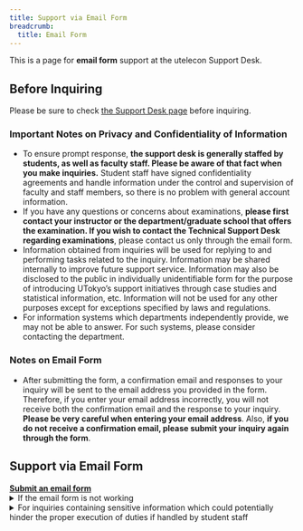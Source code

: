 ```yaml
---
title: Support via Email Form
breadcrumb:
  title: Email Form
---
```


This is a page for **email form** support at the utelecon Support Desk.

## Before Inquiring

Please be sure to check [the Support Desk page](.././) before inquiring.

### Important Notes on Privacy and Confidentiality of Information 

- To ensure prompt response, **the support desk is generally staffed by students, as well as faculty staff. Please be aware of that fact when you make inquiries.** Student staff have signed confidentiality agreements and handle information under the control and supervision of faculty and staff members, so there is no problem with general account information.
- If you have any questions or concerns about examinations, **please first contact your instructor or the department/graduate school that offers the examination. If you wish to contact the Technical Support Desk regarding examinations**, please contact us only through the email form. 
- Information obtained from inquiries will be used for replying to and performing tasks related to the inquiry. Information may be shared internally to improve future support service. Information may also be disclosed to the public in individually unidentifiable form for the purpose of introducing UTokyo’s support initiatives through case studies and statistical information, etc. Information will not be used for any other purposes except for exceptions specified by laws and regulations.
- For information systems which departments independently provide, we may not be able to answer. For such systems, please consider contacting the department.

### Notes on Email Form

- After submitting the form, a confirmation email and responses to your inquiry will be sent to the email address you provided in the form. Therefore, if you enter your email address incorrectly, you will not receive both the confirmation email and the response to your inquiry. **Please be very careful when entering your email address**. Also, **if you do not receive a confirmation email, please submit your inquiry again through the form**.

## Support via Email Form

<b class="box center">
    <a href="https://forms.gle/ASFmXTbgNwncrWL28">Submit an email form</a>
</b>

<details>
<summary>If the email form is not working</summary>

If the email form is not working, please send a direct email to `contact@utelecon.zendesk.com`. Please include the following information in your email:

- **Name**
- **10-digits Common ID** (If you don't know, please leave it blank.)
- **Faculty or Graduate School**
- **Position**: Select from the following.
    - Student (new student)
    - Student (current student)
    - Full-time academic staff
    - Part-time academic staff
    - Non-academic staff
    - Others (please specify)
- **Grade or job title**
- Content of inquiry: Please provide as much detail as possible, including the background of the consultation. If you have referred to any materials (such as websites), please include those as well. Also, if the issue involves some sort of trouble and error messages are displayed, please include the exact text of those messages as well.
- If you are having trouble entering a class, please provide information about the class (such as the date, period, subject name, and instructor's name) as much as you know.
</details>

<details>
<summary>For inquiries containing sensitive information which could potentially hinder the proper execution of duties if handled by student staff</summary>
For inquiries containing sensitive information which could potentially hinder the proper execution of duties if handled by student staff, special handling will be conducted via a dedicated form as described below.

- Information is considered to be sensitive if **there is a possibility that a member of student staff is a relevant party to the inquiry and this could cause a problematic situation**. An example of such sensitive content would be information regarding a student's grades.
    - Unless this condition is met, contents such as personal accounts and contact information, information related to operations performed in the system, and internal information of departments and laboratories are NOT considered to be sensitive. Since student staff have signed necessary agreements and handle information under the control and supervision of faculty and staff members, there is no problem with the handling of these kinds of information.
- Inquiries submitted through the dedicated form will be addressed solely by faculty and staff members, unlike regular inquiries. However, we will ask for the sections you deem sensitive and the reasons why in this form, and if the inquiry seems not to be considered sensitive, we may ask you to allow handling the inquiry by student staff.
- The number of faculty and staff members who respond is limited. Therefore, it takes longer time to respond than regular inquiries, at least a few days.

If your inquiry does not contain sensitive information, please use the regular inquiry form above instead of this dedicated form.

<b class="box center">
    <a href="https://forms.gle/taieQjW4JHyUzG6c7">Submit an email form (Exclusive for Inquiries Containing Sensitive Information)</a>
</b>
</details>
